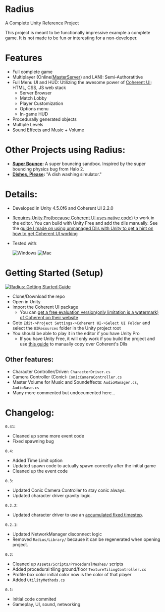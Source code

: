 # Radius

A Complete Unity Reference Project 

This project is meant to be functionally impressive example a complete game. It is not made to be fun or interesting for a non-developer.

# Features
 - Full complete game
 - Multiplayer (Online([MasterServer](https://docs.unity3d.com/Documentation/ScriptReference/MasterServer.html)) and LAN): Semi-Authoratitive
 - Full Menu UI and HUD: Utilizing the awesome power of [Coherent UI](http://coherent-labs.com/); HTML, CSS, JS web stack
 	 - Server Browser
 	 - Match Lobby
 	 - Player Customization
	 - Options menu
	 - In-game HUD
 - Procedurally generated objects
 - Multiple Levels
 - Sound Effects and Music + Volume


# Other Projects using Radius:
 - **[Super Bounce](https://github.com/MadLittleMods/Super-Bounce):** A super bouncing sandbox. Inspired by the super bouncing physics bug from Halo 2.
 - **[Dishes, Please](https://github.com/Costava/Dishes-Please):** "A dish washing simulator."




# Details:
 - Developed in Unity 4.5.0f6 and Coherent UI 2.2.0
 - [Requires Unity Pro(because Coherent UI uses native code)](http://docs.unity3d.com/Documentation/Manual/Plugins.html) to work in the editor. You can build with Unity Free and add the dlls manually. See the [guide I made on using unmanaged Dlls with Unity to get a hint on how to get Coherent UI working](http://ericeastwood.com/blog/17/unity-and-dlls-c-managed-and-c-unmanaged)
 - Tested with:

   ![Windows](http://i.imgur.com/GAFNJEB.png) ![Mac](http://i.imgur.com/KwgyfmJ.png)


# Getting Started (Setup)

[![Radius: Getting Started Guide](http://i.imgur.com/Qz3Msr2.png)](http://www.youtube.com/watch?v=ehRKmvcdxFg)

 - Clone/Download the repo
 - Open in Unity
 - Import the Coherent UI package
 	 - You can [get a free evaluation version(only limitation is a watermark) of Coherent on their website](http://coherent-labs.com/)
 - Goto `Edit->Project Settings->Coherent UI->Select UI Folder` and select the `UIResources` folder in the Unity project root
 - You should be able to play it in the editor if you have Unity Pro
	 - If you have Unity Free, it will only work if you build the project and use [this guide](http://ericeastwood.com/blog/17/unity-and-dlls-c-managed-and-c-unmanaged) to manually copy over Coherent's Dlls



## Other features:

 - Character Controller/Driver: `CharacterDriver.cs`
 - Camera Controller (Conic): `ConicCameraController.cs`
 - Master Volume for Music and Soundeffects: `AudioManager.cs`, `AudioBase.cs`
 - Many more commented but undocumented here...



# Changelog:

`0.41`:
 - Cleaned up some more event code
 - Fixed spawning bug

`0.4`:
 - Added Time Limit option
 - Updated spawn code to actually spawn correctly after the initial game
 - Cleaned up the event code

`0.3`:
 - Updated Conic Camera Controller to stay conic always.
 - Updated character driver gravity logic.

`0.2.2`:
 - Updated character driver to use an [accumulated fixed timestep](http://gafferongames.com/game-physics/fix-your-timestep/).

`0.2.1`:
 - Updated NetworkManager disconnect logic
 -  Removed `Radius/Library/` because it can be regenerated when opening project.

`0.2`:
 - Cleaned up `Assets/Scripts/ProceduralMeshes/` scripts
 - Added procedural tiling ground/floor `TextureTilingController.cs`
 - Profile box color initial color now is the color of that player
 - Added `UtilityMethods.cs`
 
`0.1`:
 - Initial code commited
 - Gameplay, UI, sound, networking

